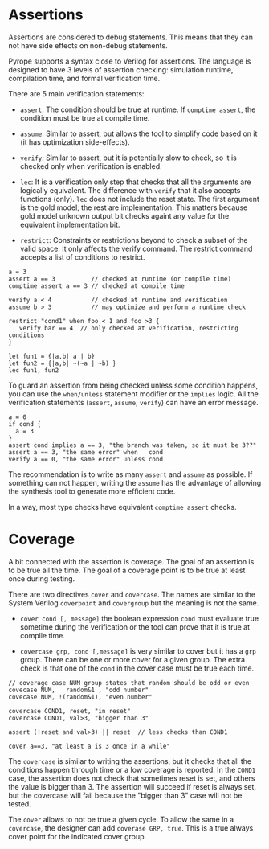 # Assertions

Assertions are considered to debug statements. This means that they can not
have side effects on non-debug statements.

Pyrope supports a syntax close to Verilog for assertions. The language is
designed to have 3 levels of assertion checking: simulation runtime,
compilation time, and formal verification time.

There are 5 main verification statements: 

* `assert`: The condition should be true at runtime. If `comptime assert`, the
  condition must be true at compile time.

* `assume`: Similar to assert, but allows the tool to simplify code based on it
  (it has optimization side-effects). 

* `verify`: Similar to assert, but it is potentially slow to check, so it is
  checked only when verification is enabled.

* `lec`: It is a verification only step that checks that all the arguments are
  logically equivalent. The difference with `verify` that it also accepts
  functions (only). `lec` does not include the reset state. The first argument
  is the gold model, the rest are implementation. This matters because gold
  model unknown output bit checks againt any value for the equivalent
  implementation bit.

* `restrict`: Constraints or restrictions beyond to check a subset of the
  valid space. It only affects the verify command. The restrict command
  accepts a list of conditions to restrict.


```pyrope
a = 3
assert a == 3          // checked at runtime (or compile time)
comptime assert a == 3 // checked at compile time

verify a < 4           // checked at runtime and verification
assume b > 3           // may optimize and perform a runtime check

restrict "cond1" when foo < 1 and foo >3 {
   verify bar == 4  // only checked at verification, restricting conditions
}

let fun1 = {|a,b| a | b}
let fun2 = {|a,b| ~(~a | ~b) }
lec fun1, fun2
```

To guard an assertion from being checked unless some condition happens, you
can use the `when/unless` statement modifier or the `implies` logic. All the
verification statements (`assert`, `assume`, `verify`) can have an error
message.

```pyrope
a = 0
if cond {
  a = 3
}
assert cond implies a == 3, "the branch was taken, so it must be 3??"
assert a == 3, "the same error" when   cond
verify a == 0, "the same error" unless cond
```

The recommendation is to write as many `assert` and `assume` as possible. If
something can not happen, writing the `assume` has the advantage of allowing
the synthesis tool to generate more efficient code.

In a way, most type checks have equivalent `comptime assert` checks.

# Coverage

A bit connected with the assertion is coverage. The goal of an assertion is to be
true all the time. The goal of a coverage point is to be true at least once
during testing.


There are two directives `cover` and `covercase`. The names are similar to the
System Verilog `coverpoint` and `covergroup` but the meaning is not the same.

* `cover cond [, message]` the boolean expression `cond` must evaluate true
  sometime during the verification or the tool can prove that it is true at
  compile time.

* `covercase grp, cond [,message]` is very similar to cover but it has a `grp`
  group. There can be one or more cover for a given group. The extra check is
  that one of the `cond` in the cover case must be true each time. 


```pyrope
// coverage case NUM group states that random should be odd or even
covecase NUM,   random&1 , "odd number"
covecase NUM, !(random&1), "even number"

covercase COND1, reset, "in reset"
covercase COND1, val>3, "bigger than 3"

assert (!reset and val>3) || reset  // less checks than COND1

cover a==3, "at least a is 3 once in a while"
```

The `covercase` is similar to writing the assertions, but it checks that all
the conditions happen through time or a low coverage is reported. In the
`COND1` case, the assertion does not check that sometimes reset is set, and
others the value is bigger than 3.  The assertion will succeed if reset is always
set, but the covercase will fail because the "bigger than 3" case will not be
tested.


The `cover` allows to not be true a given cycle. To allow the same in a
`covercase`, the designer can add `coverase GRP, true`. This is a true always
cover point for the indicated cover group.

